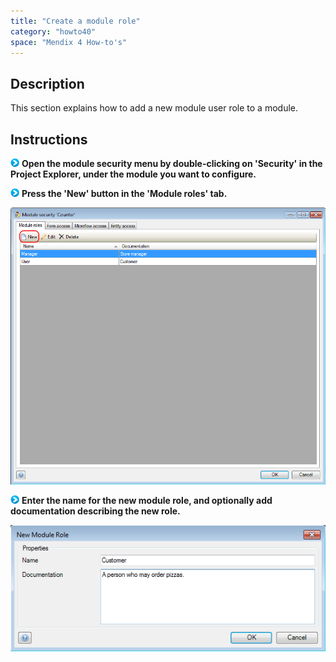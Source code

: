```yaml
---
title: "Create a module role"
category: "howto40"
space: "Mendix 4 How-to's"
---
```

## Description

This section explains how to add a new module user role to a module.

## Instructions

![](attachments/819203/917932.png) **Open the module security menu by double-clicking on 'Security' in the Project Explorer, under the module you want to configure.**

![](attachments/819203/917932.png) **Press the 'New' button in the 'Module roles' tab.**

![](attachments/2621541/2752579.png)

![](attachments/819203/917932.png) **Enter the name for the new module role, and optionally add documentation describing the new role.**

![](attachments/2621541/2752580.png)

